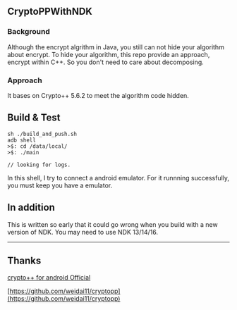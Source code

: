## CryptoPPWithNDK

### Background
Although the encrypt algrithm in Java, you still can not hide your algorithm about encrypt. 
To hide your algorithm, this repo provide an approach, encrypt within C++.
So you don't need to care about decomposing.

### Approach
It bases on Crypto++ 5.6.2 to meet the algorithm code hidden.


## Build & Test
```
sh ./build_and_push.sh
adb shell 
>$: cd /data/local/ 
>$: ./main

// looking for logs.  
```
In this shell, I try to connect a android emulator. For it runnning successfully, you must keep you have a emulator. 

## In addition
This is written so early that it could go wrong when you build with a new version of NDK.
You may need to use NDK 13/14/16.


-------
## Thanks

[crypto++ for android Official](https://www.cryptopp.com/wiki/Android_(Command_Line)#setenv-android.sh)

[https://github.com/weidai11/cryptopp](https://github.com/weidai11/cryptopp)
